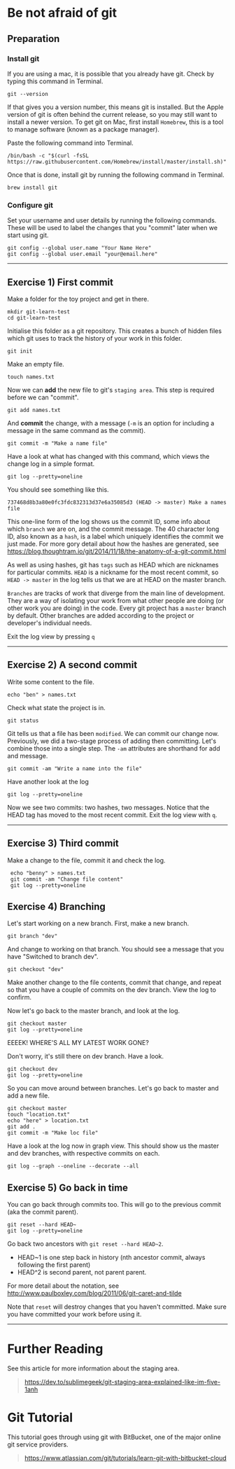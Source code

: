 # Be not afraid of git

## Preparation

### Install git

If you are using a mac, it is possible that you already have git. Check by typing this command in Terminal.
```
git --version
```

If that gives you a version number, this means git is installed. But the Apple version of git is often behind the current release, so you may still want to install a newer version. To get git on Mac, first install `Homebrew`, this is a tool to manage software (known as a package manager). 

Paste the following command into Terminal.
```
/bin/bash -c "$(curl -fsSL https://raw.githubusercontent.com/Homebrew/install/master/install.sh)"
```

Once that is done, install git by running the following command in Terminal.
```
brew install git
```


### Configure git

Set your username and user details by running the following commands. These will be used to label the changes that you "commit" later when we start using git.
```
git config --global user.name "Your Name Here"
git config --global user.email "your@email.here"
```


---

## Exercise 1) First commit

Make a folder for the toy project and get in there.
```
mkdir git-learn-test
cd git-learn-test
```

Initialise this folder as a git repository. This creates a bunch of hidden files which git uses to track the history of your work in this folder.
```
git init
```

Make an empty file.
```
touch names.txt
```

Now we can **add** the new file to git's `staging area`. This step is required before we can "commit".
```
git add names.txt
```

And **commit** the change, with a message (`-m` is an option for including a message in the same command as the commit).
```
git commit -m "Make a name file"
```


Have a look at what has changed with this command, which views the change log in a simple format.
```
git log --pretty=oneline
```

You should see something like this.
```git
737468d8b3a80e0fc3fdc832313d37e6a35085d3 (HEAD -> master) Make a names file
```

This one-line form of the log shows us the commit ID, some info about which `branch` we are on, and the commit message. The 40 character long ID, also known as a `hash`, is a label which uniquely identifies the commit we just made. For more gory detail about how the hashes are generated, see https://blog.thoughtram.io/git/2014/11/18/the-anatomy-of-a-git-commit.html

As well as using hashes, git has `tags` such as HEAD which are nicknames for particular commits. `HEAD` is a nickname for the most recent commit, so `HEAD -> master` in the log tells us that we are at HEAD on the master branch.

`Branches` are tracks of work that diverge from the main line of development. They are a way of isolating your work from what other people are doing (or other work you are doing) in the code. Every git project has a `master` branch by default. Other branches are added according to the project or developer's individual needs.

Exit the log view by pressing `q`

---

## Exercise 2) A second commit

Write some content to the file.
```
echo "ben" > names.txt
```

Check what state the project is in.
```
git status
```

Git tells us that a file has been `modified`. We can commit our change now. Previously, we did a two-stage process of adding then committing. Let's combine those into a single step. The `-am` attributes are shorthand for add and message.
```
git commit -am "Write a name into the file"
```

Have another look at the log
```
git log --pretty=oneline
```

Now we see two commits: two hashes, two messages. Notice that the HEAD tag has moved to the most recent commit. Exit the log view with `q`.

---

## Exercise 3) Third commit

Make a change to the file, commit it and check the log.
```
 echo "benny" > names.txt
 git commit -am "Change file content"
 git log --pretty=oneline
```

## Exercise 4) Branching

Let's start working on a new branch. First, make a new branch.
```
git branch "dev"
```

And change to working on that branch. You should see a message that you have "Switched to branch dev".
```
git checkout "dev"
```

Make another change to the file contents, commit that change, and repeat so that you have a couple of  commits on the dev branch. View the log to confirm.

Now let's go back to the master branch, and look at the log.
```
git checkout master
git log --pretty=oneline
```

EEEEK! WHERE'S ALL MY LATEST WORK GONE?

Don't worry, it's still there on dev branch. Have a look.
```
git checkout dev
git log --pretty=oneline
```

So you can move around between branches. Let's go back to master and add a new file.

```
git checkout master
touch "location.txt"
echo "here" > location.txt
git add .
git commit -m "Make loc file"
```

Have a look at the log now in graph view. This should show us the master and dev branches, with respective commits on each.
```
git log --graph --oneline --decorate --all
```

## Exercise 5) Go back in time

You can go back through commits too. This will go to the previous commit (aka the commit parent).


```
git reset --hard HEAD~
git log --pretty=oneline
```

Go back two ancestors with `git reset --hard HEAD~2`.

- HEAD~1 is one step back in history (nth ancestor commit, always following the first parent)
- HEAD^2 is second parent, not parent parent.

For more detail about the notation, see http://www.paulboxley.com/blog/2011/06/git-caret-and-tilde

Note that `reset` will destroy changes that you haven't committed. Make sure you have committed your work before using it.




---

# Further Reading

See this article for more information about the staging area.
> https://dev.to/sublimegeek/git-staging-area-explained-like-im-five-1anh


# Git Tutorial 
This tutorial goes through using git with BitBucket, one of the major online git service providers. 
> https://www.atlassian.com/git/tutorials/learn-git-with-bitbucket-cloud
